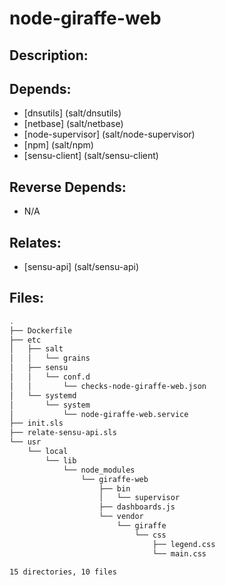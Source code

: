 # node-giraffe-web

## Description:



## Depends:

  -  [dnsutils] (salt/dnsutils)
  -  [netbase] (salt/netbase)
  -  [node-supervisor] (salt/node-supervisor)
  -  [npm] (salt/npm)
  -  [sensu-client] (salt/sensu-client)

## Reverse Depends:

  -  N/A

## Relates:

  -  [sensu-api] (salt/sensu-api)

## Files:

```bash
.
├── Dockerfile
├── etc
│   ├── salt
│   │   └── grains
│   ├── sensu
│   │   └── conf.d
│   │       └── checks-node-giraffe-web.json
│   └── systemd
│       └── system
│           └── node-giraffe-web.service
├── init.sls
├── relate-sensu-api.sls
└── usr
    └── local
        └── lib
            └── node_modules
                └── giraffe-web
                    ├── bin
                    │   └── supervisor
                    ├── dashboards.js
                    └── vendor
                        └── giraffe
                            └── css
                                ├── legend.css
                                └── main.css

15 directories, 10 files
```
